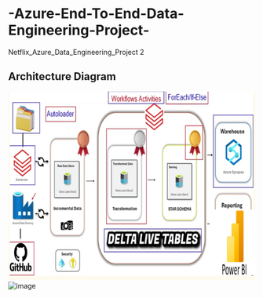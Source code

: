 # -Azure-End-To-End-Data-Engineering-Project-
Netflix_Azure_Data_Engineering_Project 2

## Architecture Diagram

![image](https://github.com/jacquie0583/-Azure-End-To-End-Data-Engineering-Project-/blob/main/Picture1.png)
<img width="1156" height="649" alt="image" src="[https://github.com/user-attachments/assets/1b9b0b1e-a3fb-45a4-b044-a653deb2c687](https://github.com/jacquie0583/-Azure-End-To-End-Data-Engineering-Project-/blob/main/Picture1.png)"/>
